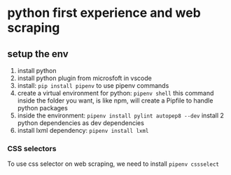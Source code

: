 # python first experience and web scraping

## setup the env
1. install python
2. install python plugin from microsfoft in vscode
3. install: `pip install pipenv` to use pipenv commands
4. create a virtual environment for python: `pipenv shell`
	this command inside the folder you want, is like npm, will create a Pipfile to handle python packages
5. inside the environment: `pipenv install pylint autopep8 --dev`
		install 2 python dependencies as dev dependencies
6. install lxml dependency: `pipenv install lxml`

### CSS selectors
To use css selector on web scraping, we need to install `pipenv cssselect`
